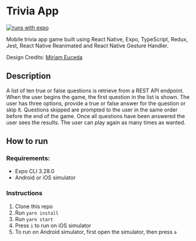 # Trivia App

[![runs with expo](https://img.shields.io/badge/Runs%20with%20Expo-000.svg?style=flat-square&logo=EXPO&labelColor=f3f3f3&logoColor=000)](https://expo.io/)

Mobile trivia app game built using React Native, Expo, TypeScript, Redux, Jest, React Native Reanimated and React Native Gesture Handler.

Design Credits: [Miriam Euceda](<(https://www.behance.net/miriameuceda)>)

## Description

A list of ten true or false questions is retrieve from a REST API endpoint. When the user begins the game, the first question in the list is shown. The user has three options, provide a true or false answer for the question or skip it. Questions skipped are prompted to the user in the same order before the end of the game. Once all questions have been answered the user sees the results. The user can play again as many times as wanted.

## How to run

### Requirements:

- Expo CLI 3.28.0
- Android or iOS simulator

### Instructions

1. Clone this repo
2. Run `yarn install`
3. Run `yarn start`
4. Press `i` to run on iOS simulator
5. To run on Android simulator, first open the simulator, then press `a`
